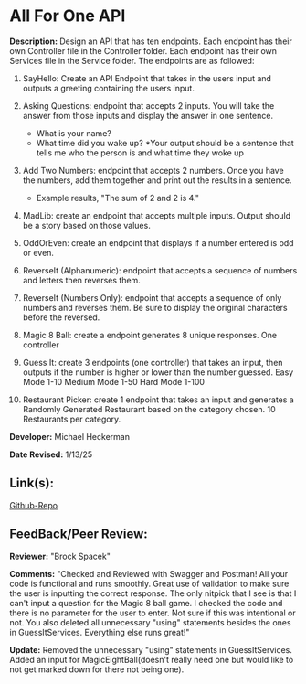 # All For One API

**Description:** Design an API that has ten endpoints. Each endpoint has their own Controller file in the Controller folder. Each endpoint has their own Services file in the Service folder. The endpoints are as followed:

1. SayHello: Create an API Endpoint that takes in the users input and outputs a greeting containing the users input.

2. Asking Questions: endpoint that accepts 2 inputs. You will take the answer from those inputs and display the answer in one sentence.
     - What is your name? 
     - What time did you wake up?
     *Your output should be a sentence that tells me who the person is and what time they woke up

3. Add Two Numbers: endpoint that accepts 2 numbers.  Once you have the numbers, add them together and print out the results in a sentence.
     - Example results, "The sum of 2 and 2 is 4."

4. MadLib: create an endpoint that accepts multiple inputs.  Output should be a story based on those values.

5. OddOrEven: create an endpoint that displays if a number entered is odd or even.

6. ReverseIt (Alphanumeric): endpoint that accepts a sequence of numbers and letters then reverses them.

7. ReverseIt (Numbers Only): endpoint that accepts a sequence of only numbers and reverses them.  Be sure to display the original characters before the reversed.

8. Magic 8 Ball: create a endpoint generates 8 unique responses. One controller


9. Guess It: create 3 endpoints (one controller) that takes an input, then outputs if the number is higher or lower than the number guessed.
Easy Mode 1-10
Medium Mode 1-50
Hard Mode 1-100

10. Restaurant Picker: create 1 endpoint that takes an input and generates a Randomly Generated Restaurant based on the category chosen. 10 Restaurants per category.


**Developer:** Michael Heckerman

**Date Revised:** 1/13/25

## Link(s):

[Github-Repo](https://github.com/mkheck13/AllForOneApi)

## FeedBack/Peer Review: 

**Reviewer:** "Brock Spacek"

**Comments:** "Checked and Reviewed with Swagger and Postman! All your code is functional and runs smoothly. Great use of validation to make sure the user is inputting the correct response. The only nitpick that I see is that I can't input a question for the Magic 8 ball game. I checked the code and there is no parameter for the user to enter. Not sure if this was intentional or not. You also deleted all unnecessary "using" statements besides the ones in GuessItServices. Everything else runs great!"

**Update:** Removed the unnecessary "using" statements in GuessItServices. Added an input for MagicEightBall(doesn't really need one but would like to not get marked down for there not being one).

